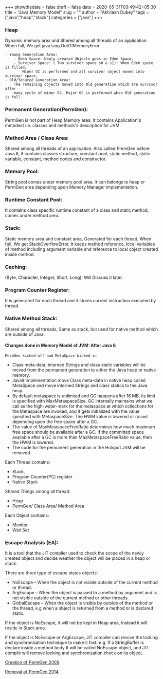 +++ 
showthedate = false
draft = false
date = 2020-05-31T03:49:42+05:30
title = "Java Memory Model"
slug = "" 
author = "Akhilesh Dubey"
tags = ["java","heap","stack"]
categories = ["java"]
+++

### Heap
Dynamic memory area and Shared among all threads of an application. When full, We get java.lang.OutOfMemoryError.

    - Young Generation Area:
        - Eden Space: Newly created Objects goes in Eden Space.
        - Survivor Space: ( Two survivor space s0 & s1): When Eden space is filled, 
            Miner GC is performed and all survivor object moved into survivor space.
    - Old/Tenured Generation Area: 
        The remaining objects moved into Old generation which are survivor after 
        many cycle of miner GC. Major GC is performed when Old generation is full.

### Permanent Generation(PermGen):
PermGen is not part of Heap Memory area. It contains Application's metadeat i.e. classes and methods's description for JVM.

### Method Area / Class Area:
Shared among all threads of an application. Also called PremGen before Java 8, It contains classes structure, constant pool, static method, static variable, constant, method codes and constructor.
### Memory Pool: 
String pool comes under memory pool area. It can belongs to heap or PermGen area depending upon Memory Manager implementation.
### Runtime Constant Pool: 
It contains class specific runtime constant of a class and static method, comes under method area.
### Stack: 
Static memory area and constant area, Generated for each thread, When full, We get StackOverflowError, It keeps method reference, local variables of method including argument variable and reference to local object created inside method.
### Caching: 
(Byte, Character, Integer, Short, Long): Will Discuss it later.
### Program Counter Register: 
It is generated for each thread and it stores current instruction executed by thread.
### Native Method Stack:
Shared among all threads, Same as stack, but used for native method which are outside of Java.
#### Changes done in Memory Model of JVM: After Java 8
` PermGen kicked-off and MetaSpace kicked-in `

- Class meta-data, interned Strings and class static variables will be moved from the permanent generation to either the Java heap or native memory.
- Java8 implementation move Class meta-data in native heap called MetaSpace and move interned Strings and class statics to the Java heap.
- By default metaspace is unlimited and GC happens after 16 MB. its limit is specified with MaxMetaspaceSize. GC internally maintains what we call as the high-water-mark for the metaspace at which collections for the Metaspace are invoked, and it gets initialized with the value specified with MetaspaceSize. The HWM value is lowered or raised depending upon the free space after a GC.
- The value of MaxMetaspaceFreeRatio determines how much maximum free space should be available after a GC. If the committed space available after a GC is more than MaxMetaspaceFreeRatio value, then the HWM is lowered.
- The code for the permanent generation in the Hotspot JVM will be removed.

Each Thread contains:
- Stack,
- Program Counter(PC) register
- Native Stack

Shared Things among all thread:
- Heap
- PermGen/ Class Area/ Method Area

Each Object contains:
- Monitor
- Wait Set

### Escape Analysis (EA): 
It is a tool that the JIT compiler used to check the scope of the newly created object and decide weather the object will be placed in a heap or stack.

There are three type of escape states objects:

- NoEscape – When the object is not visible outside of the current method or thread.
- ArgEscape – When the object is passed to a method by argument and is not visible outside of the current method or other threads.
- GlobalEscape – When the object is visible by outside of the method or the thread, e.g when a object is returned from a method or is declared static.

If the object is NoEscape, It will not be kept in Heap area, Instead it will reside in Stack area.

If the object is NoEscape or ArgEscape, JIT compiler can revove the locking and synchronization technique to make it fast.
 e.g. If a StringBuffer is declare inside a method body It will be called NoEscape object, and JIT compile will remove locking and synchronization check on its object.

[Creation of PermGen 2006](https://blogs.oracle.com/jonthecollector/presenting-the-permanent-generation)

[Removal of PermGen 2014](https://blogs.oracle.com/poonam/about-g1-garbage-collector,-permanent-generation-and-metaspace)
